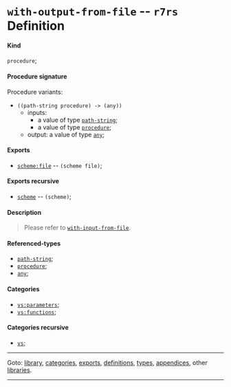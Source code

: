 

<a id='definition__r7rs__with-output-from-file'></a>

# `with-output-from-file` -- `r7rs` Definition


<a id='definition__r7rs__with-output-from-file__kind'></a>

#### Kind

`procedure`;


<a id='definition__r7rs__with-output-from-file__procedure-signature'></a>

#### Procedure signature

Procedure variants:
 * `((path-string procedure) -> (any))`
   * inputs:
     * a value of type [`path-string`](../../r7rs/types/path-string.md#type__r7rs__path-string);
     * a value of type [`procedure`](../../r7rs/types/procedure.md#type__r7rs__procedure);
   * output: a value of type [`any`](../../r7rs/types/any.md#type__r7rs__any);


<a id='definition__r7rs__with-output-from-file__exports'></a>

#### Exports

 * [`scheme:file`](../../r7rs/exports/scheme_3a_file.md#export__r7rs__scheme_3a_file) -- `(scheme file)`;


<a id='definition__r7rs__with-output-from-file__exports-recursive'></a>

#### Exports recursive

 * [`scheme`](../../r7rs/exports/scheme.md#export__r7rs__scheme) -- `(scheme)`;


<a id='definition__r7rs__with-output-from-file__description'></a>

#### Description

> Please refer to [`with-input-from-file`](../../r7rs/definitions/with-input-from-file.md#definition__r7rs__with-input-from-file).


<a id='definition__r7rs__with-output-from-file__referenced-types'></a>

#### Referenced-types

 * [`path-string`](../../r7rs/types/path-string.md#type__r7rs__path-string);
 * [`procedure`](../../r7rs/types/procedure.md#type__r7rs__procedure);
 * [`any`](../../r7rs/types/any.md#type__r7rs__any);


<a id='definition__r7rs__with-output-from-file__categories'></a>

#### Categories

 * [`vs:parameters`](../../r7rs/categories/vs_3a_parameters.md#category__r7rs__vs_3a_parameters);
 * [`vs:functions`](../../r7rs/categories/vs_3a_functions.md#category__r7rs__vs_3a_functions);


<a id='definition__r7rs__with-output-from-file__categories-recursive'></a>

#### Categories recursive

 * [`vs`](../../r7rs/categories/vs.md#category__r7rs__vs);

----

Goto: [library](../../r7rs/_index.md#library__r7rs), [categories](../../r7rs/categories/_index.md#toc__r7rs__categories), [exports](../../r7rs/exports/_index.md#toc__r7rs__exports), [definitions](../../r7rs/definitions/_index.md#toc__r7rs__definitions), [types](../../r7rs/types/_index.md#toc__r7rs__types), [appendices](../../r7rs/appendices/_index.md#toc__r7rs__appendices), other [libraries](../../_libraries.md#toc__libraries).

----

